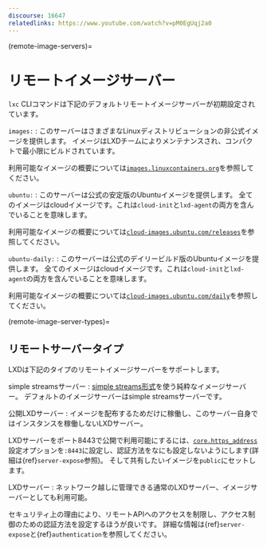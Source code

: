 ```yaml
---
discourse: 16647
relatedlinks: https://www.youtube.com/watch?v=pM0EgUqj2a0
---
```


(remote-image-servers)=
# リモートイメージサーバー

`lxc` CLIコマンドは下記のデフォルトリモートイメージサーバーが初期設定されています。

`images:`
: このサーバーはさまざまなLinuxディストリビューションの非公式イメージを提供します。
  イメージはLXDチームによりメンテナンスされ、コンパクトで最小限にビルドされています。

  利用可能なイメージの概要については[`images.linuxcontainers.org`](https://images.linuxcontainers.org)を参照してください。

`ubuntu:`
: このサーバーは公式の安定版のUbuntuイメージを提供します。
  全てのイメージはcloudイメージです。これは`cloud-init`と`lxd-agent`の両方を含んでいることを意味します。

  利用可能なイメージの概要については[`cloud-images.ubuntu.com/releases`](https://cloud-images.ubuntu.com/releases/)を参照してください。

`ubuntu-daily:`
: このサーバーは公式のデイリービルド版のUbuntuイメージを提供します。
  全てのイメージはcloudイメージです。これは`cloud-init`と`lxd-agent`の両方を含んでいることを意味します。

  利用可能なイメージの概要については[`cloud-images.ubuntu.com/daily`](https://cloud-images.ubuntu.com/daily/)を参照してください。

(remote-image-server-types)=
## リモートサーバータイプ

LXDは下記のタイプのリモートイメージサーバーをサポートします。

simple streamsサーバー
: [simple streams形式](https://git.launchpad.net/simplestreams/tree/)を使う純粋なイメージサーバー。
  デフォルトのイメージサーバーはsimple streamsサーバーです。

公開LXDサーバー
: イメージを配布するためだけに稼働し、このサーバー自身ではインスタンスを稼働しないLXDサーバー。

  LXDサーバーをポート8443で公開で利用可能にするには、[`core.https_address`](server-options-core)設定オプションを`:8443`に設定し、認証方法をなにも設定しないようにします(詳細は{ref}`server-expose`参照)。
  そして共有したいイメージを`public`にセットします。

LXDサーバー
: ネットワーク越しに管理できる通常のLXDサーバー、イメージサーバーとしても利用可能。

  セキュリティ上の理由により、リモートAPIへのアクセスを制限し、アクセス制御のための認証方法を設定するほうが良いです。
  詳細な情報は{ref}`server-expose`と{ref}`authentication`を参照してください。
